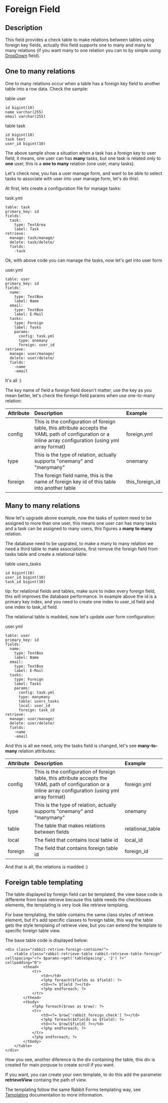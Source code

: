# Foreign Field #

## Description ##

This field provides a check table to make relations between tables using foreign key fields, actually this field supports one to many and many to many relations (if you want many to one relation you can to by simple using [DropDown](FieldDropDown.md) field).

## One to many relations ##

One to many relations occur when a table has a foreign key field to another table into a row data. Check the sample:

table user
```
id bigint(10)
name varchar(255)
email varchar(255)
```

table task
```
id bigint(10)
task text
user_id bigint(10)
```

The above sample show a situation when a task has a foreign key to user field, it means, one user can has **many** tasks, but one task is related only to **one** user, this is a **one to many** relation (one user, many tasks).

Let's check now, you has a user manage form, and want to be able to select tasks to associate with user into user manage form, let's do this!.

At first, lets create a configuration file for manage tasks:

task.yml
```
table: task
primary_key: id
fields:
  task:
    type: TextArea
    label: Task
retrieve:
  manage: task/manage/
  delete: task/delete/
  fields:
    -task
```

Ok, with above code you can manage the tasks, now let's get into user form

user.yml
```
table: user
primary_key: id
fields:
  name:
    type: TextBox
    label: Name
  email:
    type: TextBox
    label: E-Mail
  tasks:
    type: Foreign
    label: Tasks
    params:
      config: task.yml
      type: onemany
      foreign: user_id
retrieve:
  manage: user/manage/
  delete: user/delete/
  fields:
    -name
    -email
```

It's all :)

The key name of field a foreign field doesn't matter, use the key as you mean better, let's check the foreign field params when use one-to-many relation:

| **Attribute** | **Description** | **Example** |
|:--------------|:----------------|:------------|
| config        | This is the configuration of foreign table, this attribute accepts the YAML path of configuration or a inline array configuration (using yml array format) | foreign.yml |
| type          | This is the type of relation, actually supports "onemany" and "manymany" | onemany     |
| foreign       | The foreign field name, this is the name of foreign key id of this table into another table | this\_foreign\_id |

## Many to many relations ##

Now let's upgrade above example, now the tasks of system need to be assigned to more than one user, this means one user can has many tasks and a task can be assigned to many users, this figures a **many to many** relation.

The database need to be upgrated, to make a many to many relation we need a third table to make associations, first remove the foreign field from tasks table and create a relational table:

table users\_tasks
```
id bigint(10)
user_id bigint(10)
task_id bigint(10)
```

tip: for relational fields and tables, make sure to index every foreign field, this will improves the database performance. In example above the id is a primary key index, and you need to create one index to user\_id field and one index to task\_id field.

The relational table is madded, now let's update user form configuration:

user.yml
```
table: user
primary_key: id
fields:
  name:
    type: TextBox
    label: Name
  email:
    type: TextBox
    label: E-Mail
  tasks:
    type: Foreign
    label: Tasks
    params:
      config: task.yml
      type: manymany
      table: users_tasks
      local: user_id
      foreign: task_id
retrieve:
  manage: user/manage/
  delete: user/delete/
  fields:
    -name
    -email
```

And this is all we need, only the tasks field is changed, let's see **many-to-many** relation attributes:

| **Attribute** | **Description** | **Example** |
|:--------------|:----------------|:------------|
| config        | This is the configuration of foreign table, this attribute accepts the YAML path of configuration or a inline array configuration (using yml array format) | foreign.yml |
| type          | This is the type of relation, actually supports "onemany" and "manymany" | onemany     |
| table         | The table that makes relations between fields | relational\_table |
| local         | The field that contains local table id | local\_id   |
| foreign       | The field that contains foreign table id | foreign\_id |

And that is all, the relations is madded :)

## Foreign table templating ##

The table displayed by foreign field can be templated, the view base code is differente from base retrieve because this table needs the checkboxes elements, the templating is very look like retrieve templaing.

For base templating, the table contains the same class styles of retrieve element, but it's add specific classes to foreign table, this way the table gets the style templaing of retrieve view, but you can extend the template to specific foreign table view.

The base table code is displayed below:

```
<div class="rabbit-retrive-foreign-container">
    <table class="rabbit-retrieve-table rabbit-retrieve-table-foreign" cellspacing="<?= $params->get('tableSpacing', '2') ?>" cellpadding="0">
        <thead>
            <tr>
                <td></td>
                <?php foreach($fields as $field): ?>
                <td><?= $field ?></td>
                <?php endforeach; ?>
            </tr>
        </thead>
        <tbody>
            <?php foreach($rows as $row): ?>
            <tr>
                <td><?= $row['rabbit_foreign_check'] ?></td>
                <?php foreach($kfields as $field): ?>
                <td><?= $row[$field] ?></td>
                <?php endforeach; ?>
            </tr>
            <?php endforeach; ?>
        </tbody>
    </table>
</div>
```

How you see, another diference is the div containing the table, this div is created for main porpuse to create scroll if you want.

If you want, you can create your own template, to do this add the parameter **retrieveView** containg the path of view.

The templating follow the same Rabbit Forms templating way, see [Templating](Templating.md) documentation to more information.